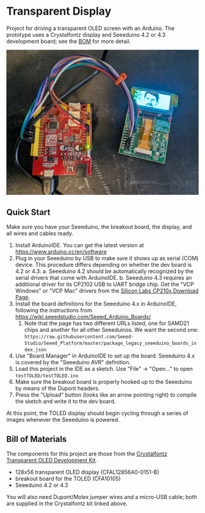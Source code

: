 Transparent Display
==================

Project for driving a transparent OLED screen with an Arduino.
The prototype uses a Crystalfontz display and Seeeduino 4.2 or 4.3
development board; see the [BOM](#bill-of-materials) for more detail.

![photo of display and dev board](docs/Transparent_Display_Action_Shot.jpg)

Quick Start
-----------

Make sure you have your Seeeduino, the breakout board, the display, and all wires and cables ready.

1. Install ArduinoIDE. You can get the latest version at https://www.arduino.cc/en/software
2. Plug in your Seeeduino by USB to make sure it shows up as serial (COM) device. This procedure differs depending on whether the dev board is 4.2 or 4.3:
   a. Seeeduino 4.2 should be automatically recognized by the serial drivers that come with ArduinoIDE.
   b. Seeeduino 4.3 requires an additional driver for its CP2102 USB to UART bridge chip. Get the "VCP Windows" or "VCP Mac" drivers from the [Silicon Labs CP210x Download Page][cp210x].
3. Install the board definitions for the Seeeduino 4.x in ArduinoIDE, following the instructions from https://wiki.seeedstudio.com/Seeed_Arduino_Boards/
   1. Note that the page has two different URLs listed, one for SAMD21 chips and another for all other Seeeduinos. We want the second one: `https://raw.githubusercontent.com/Seeed-Studio/Seeed_Platform/master/package_legacy_seeeduino_boards_index.json`
4. Use "Board Manager" in ArduinoIDE to set up the board. Seeeduino 4.x is covered by the "Seeeduino AVR" definition.
5. Load this project in the IDE as a sketch. Use "File" -> "Open..." to open `testTOLED/testTOLED.ino`
6. Make sure the breakout board is properly hooked up to the Seeeduino by means of the Dupont headers.
7. Press the "Upload" button (looks like an arrow pointing right) to compile the sketch and write it to the dev board.

At this point, the TOLED display should begin cycling through a series of images whenever the Seeeduino is powered.

Bill of Materials
-----------------

The components for this project are those from the [Crystalfontz Transparent OLED Development Kit][cfkit].

- 128x56 transparent OLED display (CFAL12856A0-0151-B)
- breakout board for the TOLED (CFA10105)
- Seeeduino 4.2 or 4.3

You will also need Dupont/Molex jumper wires and a micro-USB cable; both are supplied in the Crystalfontz kit linked above.

[seeed42]: https://wiki.seeedstudio.com/Seeeduino_v4.2/
[cp210x]: https://www.silabs.com/developer-tools/usb-to-uart-bridge-vcp-drivers?tab=downloads
[cfkit]: https://www.crystalfontz.com/product/cfal12856a00151be12-transparent-oled-development-kit
